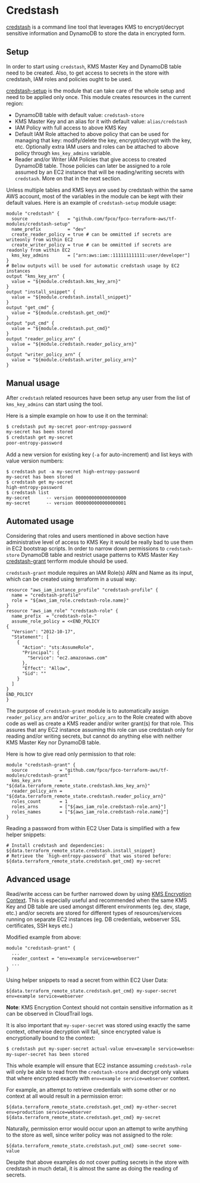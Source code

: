 # Credstash

[credstash](https://github.com/fugue/credstash) is a command line tool that
leverages KMS to encrypt/decrypt sensitive information and DynamoDB to store the
data in encrypted form.

## Setup

In order to start using `credstash`, KMS Master Key and DynamoDB table need to
be created. Also, to get access to secrets in the store with credstash, IAM
roles and policies ought to be used.

[credstash-setup](https://github.com/fpco/fpco-terraform-aws/tree/master/tf-modules/credstash-setup) is
the module that can take care of the whole setup and need to be applied only
once. This module creates resources in the current region:

* DynamoDB table with default value: `credstash-store`
* KMS Master Key and an alias for it with default value: `alias/credstash`
* IAM Policy with full access to above KMS Key
* Default IAM Role attached to above policy that can be used for managing that
  key: modify/delete the key, encrypt/decrypt with the key, etc. Optionally
  extra IAM users and roles can be attached to above policy through
  `kms_key_admins` variable.
* Reader and/or Writer IAM Policies that give access to created DynamoDB table.
  Those policies can later be assigned to a role assumed by an EC2 instance that
  will be reading/writing secrets with `credstash`. More on that in the next
  section.


Unless multiple tables and KMS keys are used by credstash within the same AWS
account, most of the variables in the module can be kept with their default
values. Here is an example of `credstash-setup` module usage:

```hcl
module "credstash" {
  source               = "github.com/fpco/fpco-terraform-aws/tf-modules/credstash-setup"
  name_prefix          = "dev"
  create_reader_policy = true # can be ommitted if secrets are writeonly from within EC2
  create_writer_policy = true # can be ommitted if secrets are readonly from within EC2
  kms_key_admins       = ["arn:aws:iam::111111111111:user/developer"]
}
# Below outputs will be used for automatic credstash usage by EC2 instances
output "kms_key_arn" {
  value = "${module.credstash.kms_key_arn}"
}
output "install_snippet" {
  value = "${module.credstash.install_snippet}"
}
output "get_cmd" {
  value = "${module.credstash.get_cmd}"
}
output "put_cmd" {
  value = "${module.credstash.put_cmd}"
}
output "reader_policy_arn" {
  value = "${module.credstash.reader_policy_arn}"
}
output "writer_policy_arn" {
  value = "${module.credstash.writer_policy_arn}"
}
```

## Manual usage

After `credstash` related resources have been setup any user from the list of
`kms_key_admins` can start using the tool.

Here is a simple example on how to use it on the terminal:

```bash
$ credstash put my-secret poor-entropy-password
my-secret has been stored
$ credstash get my-secret
poor-entropy-password
```

Add a new version for existing key (`-a` for auto-increment) and list keys with
value version numbers:

```
$ credstash put -a my-secret high-entropy-password
my-secret has been stored
$ credstash get my-secret
high-entropy-password
$ credstash list
my-secret      -- version 0000000000000000000
my-secret      -- version 0000000000000000001
```

## Automated usage

Considering that roles and users mentioned in above section have administrative
level of access to KMS Key it would be really bad to use them in EC2 bootstrap
scripts. In order to narrow down permissions to `credstash-store` DynamoDB table
and restrict usage patterns to KMS Master
Key
[credstash-grant](https://github.com/fpco/fpco-terraform-aws/tree/master/tf-modules/credstash-grant) terrform
module should be used.

`credstash-grant` module requires an IAM Role(s) ARN and Name as its input,
which can be created using terraform in a usual way:

```
resource "aws_iam_instance_profile" "credstash-profile" {
  name = "credstash-profile"
  role = "${aws_iam_role.credstash-role.name}"
}
resource "aws_iam_role" "credstash-role" {
  name_prefix  = "credstash-role-"
  assume_role_policy = <<END_POLICY
{
  "Version": "2012-10-17",
  "Statement": [
    {
      "Action": "sts:AssumeRole",
      "Principal": {
        "Service": "ec2.amazonaws.com"
      },
      "Effect": "Allow",
      "Sid": ""
    }
  ]
}
END_POLICY
}
```

The purpose of `credstash-grant` module is to automatically assign
`reader_policy_arn` and/or `writer_policy_arn` to the Role created with above
code as well as create a KMS reader and/or writer grant(s) for that role. This
assures that any EC2 instance assuming this role can use credstash only for
reading and/or writing secrets, but cannot do anything else with neither KMS
Master Key nor DynamoDB table.

Here is how to give read only permission to that role:

```
module "credstash-grant" {
  source            = "github.com/fpco/fpco-terraform-aws/tf-modules/credstash-grant"
  kms_key_arn       = "${data.terraform_remote_state.credstash.kms_key_arn}"
  reader_policy_arn = "${data.terraform_remote_state.credstash.reader_policy_arn}"
  roles_count       = 1
  roles_arns        = ["${aws_iam_role.credstash-role.arn}"]
  roles_names       = ["${aws_iam_role.credstash-role.name}"]
}
```

Reading a password from within EC2 User Data is simplified with a few helper snippets:

```
# Install credstash and dependencies:
${data.terraform_remote_state.credstash.install_snippet}
# Retrieve the `high-entropy-password` that was stored before:
${data.terraform_remote_state.credstash.get_cmd} my-secret
```

## Advanced usage

Read/write access can be further narrowed down by
using
[KMS Encryption Context](http://docs.aws.amazon.com/kms/latest/developerguide/encryption-context.html#encryption-context-authorization).
This is especially useful and recommended when the same KMS Key and DB table are
used amongst different environments (eg. dev, stage, etc.) and/or secrets are
stored for different types of resources/services running on separate EC2
instances (eg. DB credentials, webserver SSL certificates, SSH keys etc.)

Modified example from above:

```
module "credstash-grant" {
  ...
  reader_context = "env=example service=webserver"
  ...
}
```

Using helper snippets to read a secret from within EC2 User Data:

```
${data.terraform_remote_state.credstash.get_cmd} my-super-secret env=example service=webserver
```

**Note**: KMS Encryption Context should not contain sensitive information as it
can be observed in CloudTrail logs.

It is also important that `my-super-secret` was stored using exactly the same
context, otherwise decryption will fail, since encrypted value is encryptionally
bound to the context:

```bash
$ credstash put my-super-secret actual-value env=example service=webserver
my-super-secret has been stored
```

This whole example will ensure that EC2 instance assuming `credstash-role` will
only be able to read from the `credstash-store` and decrypt only values that
where encrypted exactly with `env=example service=webserver` context.

For example, an attempt to retrieve credentials with some other or no context at all
would result in a permission error:

```
${data.terraform_remote_state.credstash.get_cmd} my-other-secret env=production service=webserver
${data.terraform_remote_state.credstash.get_cmd} my-secret
```

Naturally, permission error would occur upon an attempt to write anything to the
store as well, since writer policy was not assigned to the role:

```
${data.terraform_remote_state.credstash.put_cmd} some-secret some-value
```

Despite that above examples do not cover putting secrets in the store with
credstash in much detail, it is almost the same as doing the reading of secrets.
